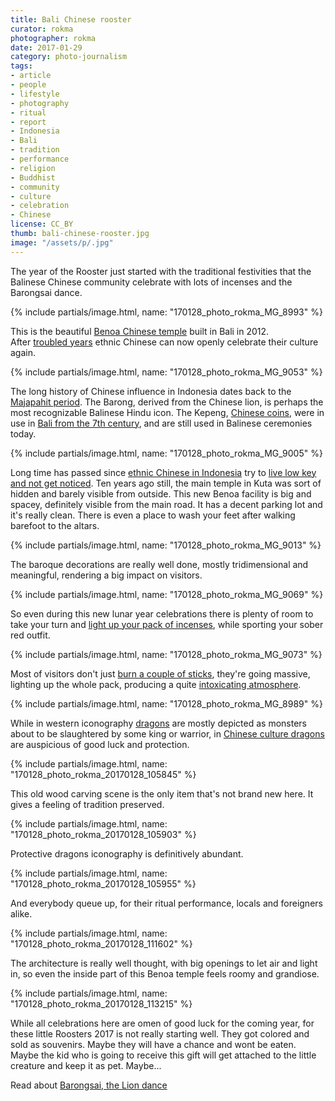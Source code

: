 ```yaml
---
title: Bali Chinese rooster
curator: rokma
photographer: rokma
date: 2017-01-29
category: photo-journalism
tags:
- article
- people
- lifestyle
- photography
- ritual
- report
- Indonesia
- Bali
- tradition
- performance
- religion
- Buddhist
- community
- culture
- celebration
- Chinese
license: CC_BY
thumb: bali-chinese-rooster.jpg
image: "/assets/p/.jpg"
---
```


The year of the Rooster just started with the traditional festivities that the Balinese Chinese community celebrate with lots of incenses and the Barongsai dance.

{% include partials/image.html, name: "170128_photo_rokma_MG_8993" %}

This is the beautiful [Benoa Chinese temple](https://goo.gl/maps/73w2HJNjw2w) built in Bali in 2012.  
After [troubled years](https://en.wikipedia.org/wiki/Indonesian_mass_killings_of_1965%E2%80%931966) ethnic Chinese can now openly celebrate their culture again.

{% include partials/image.html, name: "170128_photo_rokma_MG_9053" %}

The long history of Chinese influence in Indonesia dates back to the [Majapahit period](https://en.wikipedia.org/wiki/Bali_Kingdom#Majapahit_period). The Barong, derived from the Chinese lion, is perhaps the most recognizable Balinese Hindu icon. The Kepeng, [Chinese coins](https://en.wikipedia.org/wiki/Ancient_Chinese_coinage), were in use in [Bali from the 7th century](https://en.wikipedia.org/wiki/History_of_Bali), and are still used in Balinese ceremonies today.

{% include partials/image.html, name: "170128_photo_rokma_MG_9005" %}

Long time has passed since [ethnic Chinese in Indonesia](https://en.wikipedia.org/wiki/Chinese_Indonesians) try to [live low key and not get noticed](https://en.wikipedia.org/wiki/Discrimination_against_Chinese_Indonesians). Ten years ago still, the main temple in Kuta was sort of hidden and barely visible from outside. This new Benoa facility is big and spacey, definitely visible from the main road. It has a decent parking lot and it's really clean. There is even a place to wash your feet after walking barefoot to the altars.

{% include partials/image.html, name: "170128_photo_rokma_MG_9013" %}

The baroque decorations are really well done, mostly tridimensional and meaningful, rendering a big impact on visitors.

{% include partials/image.html, name: "170128_photo_rokma_MG_9069" %}

So even during this new lunar year celebrations there is plenty of room to take your turn and [light up your pack of incenses](http://www.dailymail.co.uk/health/article-3210400/Could-incense-toxic-cigarette-smoke-burn-sticks-release-compounds-linked-cancer.html), while sporting your sober red outfit.

{% include partials/image.html, name: "170128_photo_rokma_MG_9073" %}

Most of visitors don't just [burn a couple of sticks](https://en.wikipedia.org/wiki/Incense#Health), they're going massive, lighting up the whole pack, producing a quite [intoxicating atmosphere](https://www.ncbi.nlm.nih.gov/pmc/articles/PMC2377255/).

{% include partials/image.html, name: "170128_photo_rokma_MG_8989" %}

While in western iconography [dragons](https://en.wikipedia.org/wiki/List_of_dragons_in_mythology_and_folklore) are mostly depicted as monsters about to be slaughtered by some king or warrior, in [Chinese culture dragons](https://en.wikipedia.org/wiki/Chinese_dragon) are auspicious of good luck and protection.

{% include partials/image.html, name: "170128_photo_rokma_20170128_105845" %}

This old wood carving scene is the only item that's not brand new here. It gives a feeling of tradition preserved.

{% include partials/image.html, name: "170128_photo_rokma_20170128_105903" %}

Protective dragons iconography is definitively abundant.

{% include partials/image.html, name: "170128_photo_rokma_20170128_105955" %}

And everybody queue up, for their ritual performance, locals and foreigners alike.

{% include partials/image.html, name: "170128_photo_rokma_20170128_111602" %}

The architecture is really well thought, with big openings to let air and light in, so even the inside part of this Benoa temple feels roomy and grandiose.

{% include partials/image.html, name: "170128_photo_rokma_20170128_113215" %}

While all celebrations here are omen of good luck for the coming year, for these little Roosters 2017 is not really starting well. They got colored and sold as souvenirs. Maybe they will have a chance and wont be eaten. Maybe the kid who is going to receive this gift will get attached to the little creature and keep it as pet. Maybe...

Read about [Barongsai, the Lion dance](https://en.wikipedia.org/wiki/Lion_dance)

